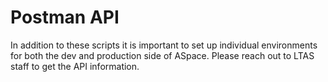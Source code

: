 # Postman API
In addition to these scripts it is important to set up individual environments for both the dev and production side of ASpace. Please reach out to LTAS staff to get the API information. 
